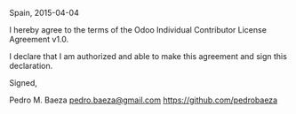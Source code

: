 Spain, 2015-04-04

I hereby agree to the terms of the Odoo Individual Contributor License
Agreement v1.0.

I declare that I am authorized and able to make this agreement and sign this
declaration.

Signed,

Pedro M. Baeza pedro.baeza@gmail.com https://github.com/pedrobaeza
